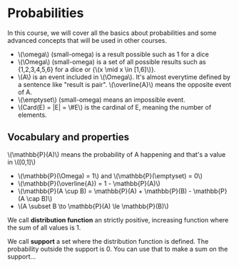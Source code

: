 # Probabilities

In this course, we will cover all the basics about
probabilities and some advanced concepts that
will be used in other courses.

* <span>
    \(\omega\)</span> (small-omega)
    is a result possible 
  <span class="tms">such as 1 for a dice</span>
* <span>
    \(\Omega\)</span> (small-omega)
    is a set of all possible results
  <span class="tms">such as {1,2,3,4,5,6} for a dice
  or <span>
    {\(x \mid x \in [1,6]\)}</span></span>.
* <span>
    \(A\)</span> is an event included in <span>
    \(\Omega\)</span>. <span class="tms">
    It's almost everytime defined
    by a sentence like "result is pair".
  <span>
    \(\overline{A}\)</span> means the opposite
  event of A.
  </span>
* <span>
    \(\emptyset\)</span> (small-omega)
    means an impossible event.
* <span>
    \(Card(E) = |E| = \#E\)</span> is the cardinal of
    E, meaning the number of elements.

## Vocabulary and properties

<p>\(\mathbb{P}(A)\) 
means the probability of A
happening and that's a value in <span>
\([0,1]\)</span>
</p>

* <span>
    \(\mathbb{P}(\Omega) = 1\)</span> and <span>\(\mathbb{P}(\emptyset) = 0\)</span>
* <span>
    \(\mathbb{P}(\overline{A}) = 1 - \mathbb{P}(A)\)</span>
* <span>
    \(\mathbb{P}(A \cup B) = \mathbb{P}(A) + \mathbb{P}(B) - \mathbb{P}(A \cap B)\)</span>
* <span>
    \(A \subset B \to \mathbb{P}(A) \le \mathbb{P}(B)\)</span>
  
We call **distribution function** an strictly positive, increasing function where the sum
of all values is 1.

We call **support** a set where the distribution function is defined. The probability
outside the support is 0. You can use that to make a sum on the support...